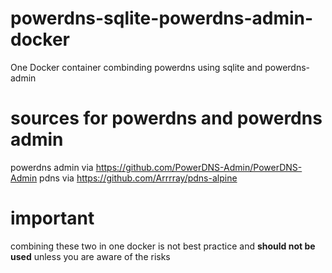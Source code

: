 # powerdns-sqlite-powerdns-admin-docker
One Docker container combinding powerdns using sqlite and powerdns-admin

# sources for powerdns and powerdns admin
powerdns admin via https://github.com/PowerDNS-Admin/PowerDNS-Admin
pdns via https://github.com/Arrrray/pdns-alpine

# important
combining these two in one docker is not best practice and **should not be used** unless you are aware of the risks
